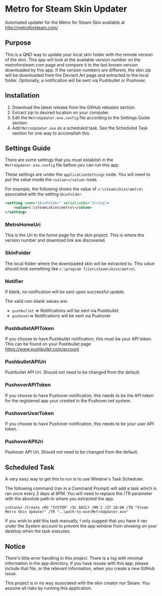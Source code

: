 Metro for Steam Skin Updater
=================

Automated updater for the Metro for Steam Skin available at http://metroforsteam.com/

## Purpose

This is a QND way to update your local skin folder with the remote version of the skin. 
This app will look at the available version number on the metroforsteam.com page and compare
it to the last known version downloaded by this app. If the version numbers are different,
the skin zip will be downloaded from the Deviant Art page and extracted to the local folder. 
Optionally, a notification will be sent via Pushbullet or Pushover. 

## Installation

1. Download the latest release from the GitHub releases section. 
2. Extract zip to desired location on your computer.
3. Edit the `MetroUpdater.exe.config` file according to the Settings Guide section.
4. Add `MetroUpdater.exe` as a scheduled task. See the Scheduled Task section for one way to accomplish this.

## Settings Guide

There are some settings that you must establish in the `MetroUpdater.exe.config` file
before you can run this app.

These settings are under the `applicationSettings` node. You will need to put the value
inside the `<value></value>` node. 

For example, the following shows the value of `c:\steam\skins\metro\` associated with the
setting `SkinFolder`.

```xml
<setting name="SkinFolder" serializeAs="String">
	<value>c:\steam\skins\metro\</value>
</setting>
```

### MetroHomeUri

This is the Uri to the home page for the skin project. This is where the version number and download link are discovered.


### SkinFolder

The local folder where the downloaded skin will be extracted to. This value should look something like 
`c:\program files\steam\skins\metro\`.


### Notifier

If blank, no notification will be sent upon successful update.

The valid non-blank values are: 

* `pushbullet` => Notifications will be sent via Pushbullet
* `pushover`=> Notifications will be sent via Pushover


### PushbulletAPIToken

If you choose to have Pushbullet notification, this must be your API token. This can be found on your 
Pushbullet page https://www.pushbullet.com/account

### PushbulletAPIUri

Pushbullet API Uri. Should not need to be changed from the default.

### PushoverAPIToken

If you choose to have Pushover notification, this needs to be the API token for the registered app your created 
in the Pushover.net system.

### PushoverUserToken

If you choose to have Pushover notification, this needs to be your user API token.

### PushoverAPIUri

Psuhover API Uri. Should not need to be changed from the default.

## Scheduled Task

A very easy way to get this to run is to use Window's Task Scheduler. 

The following command (ran in a Command Prompt) will add a task which is ran once every 2 days at 8PM. 
You will need to replace the /TR parameter with the absolute path to where you extracted the app.

``` 
schtasks /Create /RU "SYSTEM" /SC DAILY /MO 2 /ST 20:00 /TN "Steam Metro Skin Updater" /TR "..\path-to-exe\MetroUpdater.exe"
```

If you wish to add this task manually, I only suggest that you have it ran under the System account to prevent 
the app window from showing on your desktop when the task executes.


## Notice

There's little error handling in this project. There is a log with minimal information in the app directory. If you have issues 
with this app, please include that file, or the relevant information, when you create a new GitHub issue.

This project is in no way associated with the skin creator nor Steam. You assume all risks by running this application.